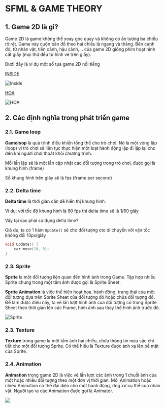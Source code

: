 # SFML & GAME THEORY
## 1. Game 2D là gì? 
Game 2D là game không thể xoay góc quay và không có ấn tượng ba chiều rõ rệt. Game này cuộn bản đồ theo hai chiều là ngang và thẳng. Bên cạnh đó, từ nhân vật, tiền cảnh, hậu cảnh,… của game 2D giống phim hoạt hình cắt giấy (mọi thứ đều từ hình vẽ trên giấy).

Dưới đây là ví dụ một số tựa game 2D nổi tiếng

[INSIDE](https://store.steampowered.com/app/304430/INSIDE/?l=vietnamese)

![Inside](https://cdn.cloudflare.steamstatic.com/steam/apps/304430/extras/gif5.png?t=1655801492)

[HOA](https://store.steampowered.com/app/1484900/Hoa/?l=vietnamese)

![HOA](https://cdn.akamai.steamstatic.com/steam/apps/1484900/ss_82707afb1c11bd43990b16cfe2877e4d81b389ca.1920x1080.jpg?t=1652999849)

## 2. Các định nghĩa trong phát triển game
### 2.1. Game loop
**Gameloop** là quá trình điều khiển tổng thể cho trò chơi. Nó là một vòng lặp (loop) vì trò chơi sẽ liên tục thực hiện một loạt hành động lặp đi lặp lại cho đến khi người chơi thoát khỏi chương trình.

Mỗi lần lặp sẽ là một lần cập nhật các đối tượng trong trò chơi, được gọi là khung hình (frame)

Số khung hình trên giây sẽ là fps (frame per second)

### 2.2. Delta time
**Delta time** là thời gian cần để hiển thị khung hình. 

Ví dụ: với tốc độ khung hình là 60 fps thì delta time sẽ là 1/60 giây

Vậy tại sao phải sử dụng delta time?

Giả dụ, ta có 1 hàm ```Update()``` sẽ cho đối tượng oto di chuyển với vận tốc không đổi 10px/giây

```cpp
void Update() {
    car.move(10, 0);
}
```

### 2.3. Sprite
**Sprite** là một đối tượng liên quan đến hình ảnh trong Game. Tập hợp nhiều Sprite chung trong một tấm ảnh được gọi là Sprite Sheet.

**Sprite Animation** là việc thể hiện hoạt họa, hành động, trạng thái của một đối tượng dựa trên Sprite Sheet của đối tượng đó hoặc chứa đối tượng đó. Để làm được điều này, ta vẽ lần lượt hình ảnh của đối tượng có trong Sprite Sheet theo thời gian lên các Frame, hình ảnh sau thay thế hình ảnh trước đó.

![Sprite](https://resources.stdio.vn/content/article/5efc46f82428af7c45726099/resources/res-1593745031-1593745031660.png)

### 2.3. Texture
**Texture** trong game là một tấm ảnh hai chiều, chứa thông tin màu sắc chi tiết cho một đối tượng Sprite. Có thể hiểu là Texture được ánh xạ lên bề mặt của Sprite.

### 2.4. Animation
**Animation** trong game 2D là việc vẽ lần lượt các ảnh trong 1 chuỗi ảnh của một hoặc nhiều đối tượng theo một đơn vị thời gian. Mỗi Animation hoặc nhiều Animation có thể đại diện cho một hành động, ứng xử cụ thể của nhân vật. Người tạo ra các Animation được gọi là Animator.

![](https://resources.stdio.vn/content/article/5efc46f82428af7c45726099/resources/res-1593616904-1593616904291.gif)